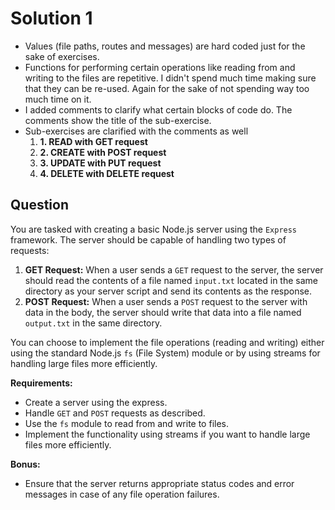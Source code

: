 # Solution 1

- Values (file paths, routes and messages) are hard coded just for the sake of exercises.
- Functions for performing certain operations like reading from and writing to the files are repetitive. I didn't spend much time making sure that they can be re-used. Again for the sake of not spending way too much time on it.
- I added comments to clarify what certain blocks of code do. The comments show the title of the sub-exercise.
- Sub-exercises are clarified with the comments as well
    1. **1. READ with GET request**
    2. **2. CREATE with POST request** 
    3. **3. UPDATE with PUT request**
    4. **4. DELETE with DELETE request**

## Question

You are tasked with creating a basic Node.js server using the `Express` framework.  The server should be capable of handling two types of requests:

1. **GET Request:** When a user sends a `GET` request to the server, the server should read the contents of a file named `input.txt` located in the same directory as your server script and send its contents as the response.
2. **POST Request:** When a user sends a `POST` request to the server with data in the body, the server should write that data into a file named `output.txt` in the same directory.

You can choose to implement the file operations (reading and writing) either using the standard Node.js `fs` (File System) module or by using streams for handling large files more efficiently.

**Requirements:**

- Create a server using the express.
- Handle `GET` and `POST` requests as described.
- Use the `fs` module to read from and write to files.
- Implement the functionality using streams if you want to handle large files more efficiently.

**Bonus:**

- Ensure that the server returns appropriate status codes and error messages in case of any file operation failures.